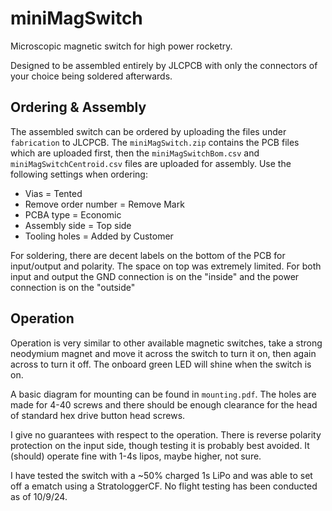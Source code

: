 # miniMagSwitch

Microscopic magnetic switch for high power rocketry.

Designed to be assembled entirely by JLCPCB with only the connectors of your choice being soldered afterwards.

## Ordering & Assembly

The assembled switch can be ordered by uploading the files under `fabrication` to JLCPCB. The `miniMagSwitch.zip` contains the PCB files which are uploaded first, then the `miniMagSwitchBom.csv` and `miniMagSwitchCentroid.csv` files are uploaded for assembly. Use the following settings when ordering:

* Vias = Tented
* Remove order number = Remove Mark
* PCBA type = Economic
* Assembly side = Top side
* Tooling holes = Added by Customer

For soldering, there are decent labels on the bottom of the PCB for input/output and polarity. The space on top was extremely limited. For both input and output the GND connection is on the "inside" and the power connection is on the "outside"

## Operation

Operation is very similar to other available magnetic switches, take a strong neodymium magnet and move it across the switch to turn it on, then again across to turn it off. The onboard green LED will shine when the switch is on.

A basic diagram for mounting can be found in `mounting.pdf`. The holes are made for 4-40 screws and there should be enough clearance for the head of standard hex drive button head screws.

I give no guarantees with respect to the operation. There is reverse polarity protection on the input side, though testing it is probably best avoided. It (should) operate fine with 1-4s lipos, maybe higher, not sure.

I have tested the switch with a ~50% charged 1s LiPo and was able to set off a ematch using a StratologgerCF. No flight testing has been conducted as of 10/9/24.
